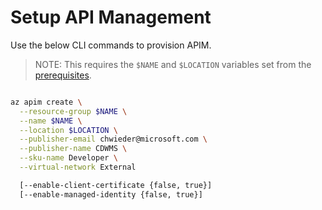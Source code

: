 # Setup API Management

Use the below CLI commands to provision APIM.

> NOTE: This requires the `$NAME` and `$LOCATION` variables set from the [prerequisites](/00_prequisites/README.md).

```bash

az apim create \
  --resource-group $NAME \
  --name $NAME \
  --location $LOCATION \
  --publisher-email chwieder@microsoft.com \
  --publisher-name CDWMS \
  --sku-name Developer \
  --virtual-network External

  [--enable-client-certificate {false, true}]
  [--enable-managed-identity {false, true}]
```
